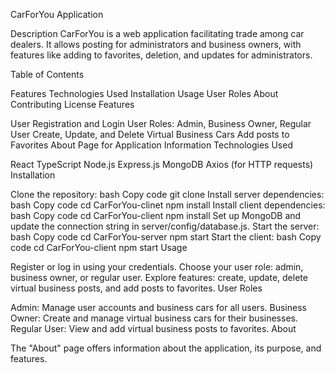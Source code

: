 CarForYou  Application

Description
CarForYou is a web application facilitating trade among car dealers. It allows posting for administrators and business owners, with features like adding to favorites, deletion, and updates for administrators.

Table of Contents

Features
Technologies Used
Installation
Usage
User Roles
About
Contributing
License
Features

User Registration and Login
User Roles: Admin, Business Owner, Regular User
Create, Update, and Delete Virtual Business Cars
Add posts to Favorites
About Page for Application Information
Technologies Used

React
TypeScript
Node.js
Express.js
MongoDB
Axios (for HTTP requests)
Installation

Clone the repository:
bash
Copy code
git clone <repository-url>
Install server dependencies:
bash
Copy code
cd CarForYou-clinet
npm install
Install client dependencies:
bash
Copy code
cd CarForYou-client
npm install
Set up MongoDB and update the connection string in server/config/database.js.
Start the server:
bash
Copy code
cd CarForYou-server
npm start
Start the client:
bash
Copy code
cd CarForYou-client
npm start
Usage

Register or log in using your credentials.
Choose your user role: admin, business owner, or regular user.
Explore features: create, update, delete virtual business posts, and add posts to favorites.
User Roles

Admin: Manage user accounts and business cars for all users.
Business Owner: Create and manage virtual business cars for their businesses.
Regular User: View and add virtual business posts to favorites.
About

The "About" page offers information about the application, its purpose, and features.
